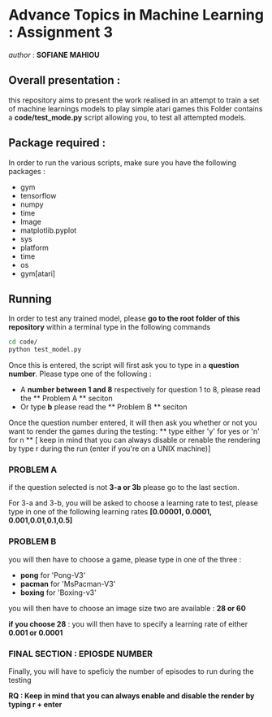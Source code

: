 # Advance Topics in Machine Learning  : Assignment 3

*author* : **SOFIANE MAHIOU**

## Overall presentation : 

this repository aims to present the work realised in an attempt to train a set of machine learnings models to play simple atari games this Folder contains a **code/test_mode.py** script allowing you, to test all attempted models.

## Package required :	

In order to run the various scripts, make sure you have the following packages : 

* gym
* tensorflow
* numpy
* time
* Image
* matplotlib.pyplot
* sys
* platform
* time
* os
* gym[atari]

## Running 

In order to test any trained model, please **go to the root folder of this repository** within a terminal type in the following commands

```sh
cd code/
python test_model.py

```

Once this is entered, the script will first ask you to type in a **question number**. Please type one of the following : 
* A **number between 1 and 8** respectively for question 1 to 8, please read the ** Problem A **  seciton
* Or type **b** please read the ** Problem B **  seciton

Once the question number entered, it will then ask you whether or not you want  to render the games during the testing: ** type either 'y' for yes or 'n' for n ** [ keep in mind that you can always disable or renable the rendering by type r during the run (enter if you're on a UNIX machine)]


### PROBLEM A

if the question selected is not **3-a or 3b** please go to the last section.

For 3-a and 3-b, you will be asked to choose a learning rate to test, please type in one of the following learning rates **[0.00001, 0.0001, 0.001,0.01,0.1,0.5]** 


### PROBLEM B 

you will then have to choose a game, please type in one of the three : 

* **pong** for 'Pong-V3'
* **pacman** for 'MsPacman-V3'
* **boxing** for 'Boxing-v3'

you will then have to choose an image size two are available : **28 or 60**

**if you choose 28** :  you will then have to specify a learning rate of either **0.001 or 0.0001**


### FINAL SECTION : EPIOSDE NUMBER

Finally, you will have to speficiy the number of episodes to run during the testing

**RQ : Keep in mind that you can always enable and disable the render by typing r + enter** 
